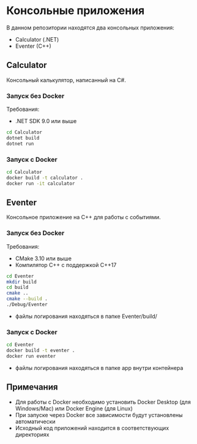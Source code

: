 # Консольные приложения

В данном репозитории находятся два консольных приложения:
- Calculator (.NET)
- Eventer (C++)

## Calculator

Консольный калькулятор, написанный на C#.

### Запуск без Docker

Требования:
- .NET SDK 9.0 или выше

```bash
cd Calculator
dotnet build
dotnet run
```

### Запуск с Docker

```bash
cd Calculator
docker build -t calculator .
docker run -it calculator
```

## Eventer

Консольное приложение на C++ для работы с событиями.

### Запуск без Docker

Требования:
- CMake 3.10 или выше
- Компилятор C++ с поддержкой C++17

```bash
cd Eventer
mkdir build
cd build
cmake ..
cmake --build .
./Debug/Eventer
```

- файлы логирования находяться в папке Eventer/build/

### Запуск с Docker

```bash
cd Eventer
docker build -t eventer .
docker run eventer
```
- файлы логирования находяться в папке app внутри контейнера

## Примечания

- Для работы с Docker необходимо установить Docker Desktop (для Windows/Mac) или Docker Engine (для Linux)
- При запуске через Docker все зависимости будут установлены автоматически
- Исходный код приложений находится в соответствующих директориях 
